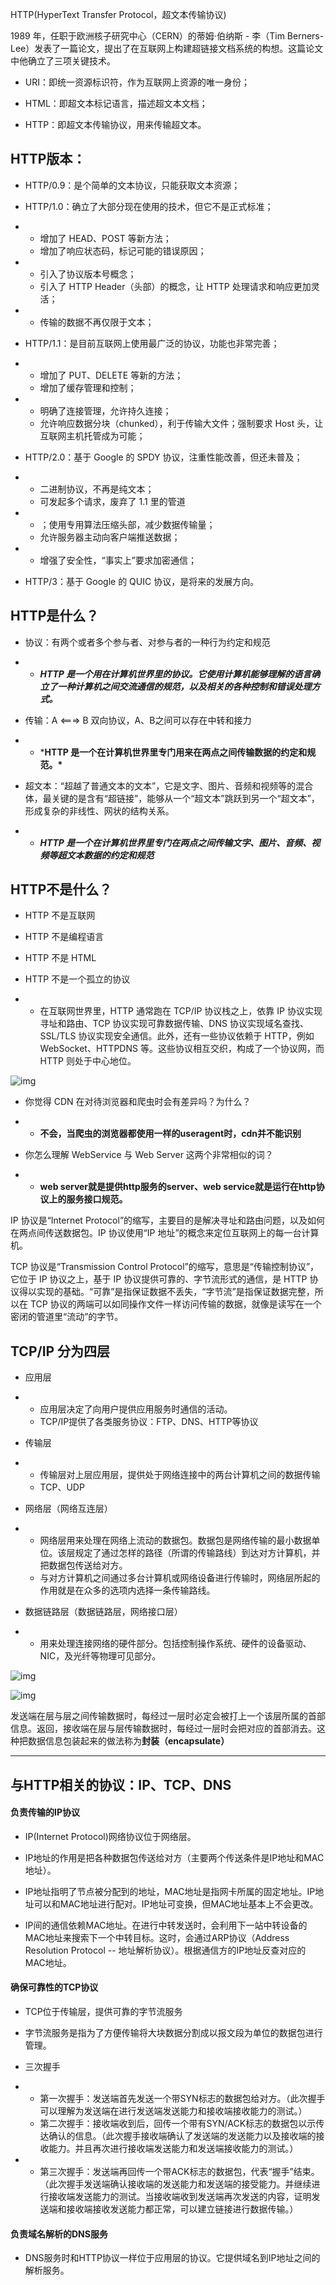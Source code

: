 HTTP(HyperText Transfer Protocol，超文本传输协议)

1989 年，任职于欧洲核子研究中心（CERN）的蒂姆·伯纳斯 - 李（Tim Berners-Lee）发表了一篇论文，提出了在互联网上构建超链接文档系统的构想。这篇论文中他确立了三项关键技术。

- URI：即统一资源标识符，作为互联网上资源的唯一身份；
- HTML：即超文本标记语言，描述超文本文档；

- HTTP：即超文本传输协议，用来传输超文本。



## HTTP版本：

- HTTP/0.9：是个简单的文本协议，只能获取文本资源；
- HTTP/1.0：确立了大部分现在使用的技术，但它不是正式标准；

- - 增加了 HEAD、POST 等新方法；
  - 增加了响应状态码，标记可能的错误原因；

- - 引入了协议版本号概念；
  - 引入了 HTTP Header（头部）的概念，让 HTTP 处理请求和响应更加灵活；

- - 传输的数据不再仅限于文本；

- HTTP/1.1：是目前互联网上使用最广泛的协议，功能也非常完善；

- - 增加了 PUT、DELETE 等新的方法；
  - 增加了缓存管理和控制；

- - 明确了连接管理，允许持久连接；
  - 允许响应数据分块（chunked），利于传输大文件；强制要求 Host 头，让互联网主机托管成为可能；

- HTTP/2.0：基于 Google 的 SPDY 协议，注重性能改善，但还未普及；

- - 二进制协议，不再是纯文本；
  - 可发起多个请求，废弃了 1.1 里的管道

- - ；使用专用算法压缩头部，减少数据传输量；
  - 允许服务器主动向客户端推送数据；

- - 增强了安全性，“事实上”要求加密通信；

- HTTP/3：基于 Google 的 QUIC 协议，是将来的发展方向。



## HTTP是什么？

- 协议：有两个或者多个参与者、对参与者的一种行为约定和规范

- - ***HTTP 是一个用在计算机世界里的协议。它使用计算机能够理解的语言确立了一种计算机之间交流通信的规范，以及相关的各种控制和错误处理方式。***

- 传输：A <===> B  双向协议，A、B之间可以存在中转和接力

- - ***HTTP 是一个在计算机世界里专门用来在两点之间传输数据的约定和规范。\***

- 超文本：“超越了普通文本的文本”，它是文字、图片、音频和视频等的混合体，最关键的是含有“超链接”，能够从一个“超文本”跳跃到另一个“超文本”，形成复杂的非线性、网状的结构关系。

- - ***HTTP 是一个在计算机世界里专门在两点之间传输文字、图片、音频、视频等超文本数据的约定和规范***

## HTTP不是什么？

- HTTP 不是互联网
- HTTP 不是编程语言

- HTTP 不是 HTML
- HTTP 不是一个孤立的协议

- - 在互联网世界里，HTTP 通常跑在 TCP/IP 协议栈之上，依靠 IP 协议实现寻址和路由、TCP 协议实现可靠数据传输、DNS 协议实现域名查找、SSL/TLS 协议实现安全通信。此外，还有一些协议依赖于 HTTP，例如 WebSocket、HTTPDNS 等。这些协议相互交织，构成了一个协议网，而 HTTP 则处于中心地位。

![img](https://cdn.nlark.com/yuque/0/2021/png/21510703/1634030747817-10cff3b4-5dc4-4d4d-b830-b29c53cbfabe.png)

- 你觉得 CDN 在对待浏览器和爬虫时会有差异吗？为什么？

- - **不会，当爬虫的浏览器都使用一样的useragent时，cdn并不能识别**

- 你怎么理解 WebService 与 Web Server 这两个非常相似的词？

- - **web server就是提供http服务的server、web service就是运行在http协议上的服务接口规范。**



IP 协议是“Internet Protocol”的缩写，主要目的是解决寻址和路由问题，以及如何在两点间传送数据包。IP 协议使用“IP 地址”的概念来定位互联网上的每一台计算机。

TCP 协议是“Transmission Control Protocol”的缩写，意思是“传输控制协议”，它位于 IP 协议之上，基于 IP 协议提供可靠的、字节流形式的通信，是 HTTP 协议得以实现的基础。“可靠”是指保证数据不丢失，“字节流”是指保证数据完整，所以在 TCP 协议的两端可以如同操作文件一样访问传输的数据，就像是读写在一个密闭的管道里“流动”的字节。





## TCP/IP 分为四层

- 应用层

- - 应用层决定了向用户提供应用服务时通信的活动。
  - TCP/IP提供了各类服务协议：FTP、DNS、HTTP等协议

- 传输层

- - 传输层对上层应用层，提供处于网络连接中的两台计算机之间的数据传输
  - TCP、UDP

- 网络层（网络互连层）

- - 网络层用来处理在网络上流动的数据包。数据包是网络传输的最小数据单位。该层规定了通过怎样的路径（所谓的传输路线）到达对方计算机，并把数据包传送给对方。
  - 与对方计算机之间通过多台计算机或网络设备进行传输时，网络层所起的作用就是在众多的选项内选择一条传输路线。

- 数据链路层（数据链路层，网络接口层）

- - 用来处理连接网络的硬件部分。包括控制操作系统、硬件的设备驱动、NIC，及光纤等物理可见部分。

![img](https://cdn.nlark.com/yuque/0/2021/png/21510703/1631015578265-5191f5aa-d339-458f-8a4f-98cfd55952b0.png)

![img](https://cdn.nlark.com/yuque/0/2021/png/21510703/1631016144379-3e5db1eb-f7db-494b-a0d8-83ef77353461.png)

发送端在层与层之间传输数据时，每经过一层时必定会被打上一个该层所属的首部信息。返回，接收端在层与层传输数据时，每经过一层时会把对应的首部消去。这种把数据信息包装起来的做法称为**封装（encapsulate）**

------

## 与HTTP相关的协议：IP、TCP、DNS

#### 负责传输的IP协议

- IP(Internet Protocol)网络协议位于网络层。
- IP地址的作用是把各种数据包传送给对方（主要两个传送条件是IP地址和MAC地址）。

- IP地址指明了节点被分配到的地址，MAC地址是指网卡所属的固定地址。IP地址可以和MAC地址进行配对。IP地址可变换，但MAC地址基本上不会更改。
- IP间的通信依赖MAC地址。在进行中转发送时，会利用下一站中转设备的MAC地址来搜索下一个中转目标。这时，会通过ARP协议（Address Resolution Protocol  -- 地址解析协议）。根据通信方的IP地址反查对应的MAC地址。

#### 确保可靠性的TCP协议

- TCP位于传输层，提供可靠的字节流服务
- 字节流服务是指为了方便传输将大块数据分割成以报文段为单位的数据包进行管理。

- 三次握手

- - 第一次握手：发送端首先发送一个带SYN标志的数据包给对方。（此次握手可以理解为发送端在进行发送端发送能力和接收端接收能力的测试。）
  - 第二次握手：接收端收到后，回传一个带有SYN/ACK标志的数据包以示传达确认的信息。（此次握手接收端确认了发送端的发送能力以及接收端的接收能力。并且再次进行接收端发送能力和发送端接收能力的测试。）

- - 第三次握手：发送端再回传一个带ACK标志的数据包，代表“握手”结束。（此次握手发送端确认接收端的发送能力和发送端的接受能力。并继续进行接收端发送能力的测试。当接收端收到发送端再次发送的内容，证明发送端和接收端接收发送能力都正常，可以建立链接进行数据传输。）

#### 负责域名解析的DNS服务

- DNS服务时和HTTP协议一样位于应用层的协议。它提供域名到IP地址之间的解析服务。
